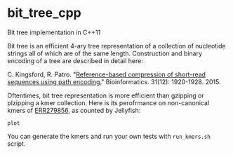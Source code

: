 # bit_tree_cpp
Bit tree implementation in C++11

Bit tree is an efficient 4-ary tree representation of a collection of nucleotide strings all of which are of the same length. Construction and binary encoding of a tree are described in detail here:

  C. Kingsford, R. Patro. "[Reference-based compression of short-read sequences using path encoding.](http://bioinformatics.oxfordjournals.org/content/31/12/1920.full)" Bioinformatics. 31(12): 1920-1928. 2015.

Oftentimes, bit tree representation is more efficient than gzipping or plzipping a kmer collection. Here is its perofrmance on non-canonical kmers of [ERR279856](http://www.ncbi.nlm.nih.gov/sra/?term=ERR279856), as counted by Jellyfish:

`plot`

You can generate the kmers and run your own tests with `run_kmers.sh` script.
